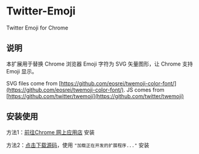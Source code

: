 # Twitter-Emoji
Twitter Emoji for Chrome

## 说明

本扩展用于替换 Chrome 浏览器 Emoji 字符为 SVG 矢量图形，让 Chrome 支持 Emoji 显示。

SVG files come from [https://github.com/eosrei/twemoji-color-font/](https://github.com/eosrei/twemoji-color-font/).
JS comes from [https://github.com/twitter/twemoji](https://github.com/twitter/twemoji)

## 安装使用

方法1：[前往Chrome 网上应用店](https://chrome.google.com/webstore/detail/twitter-emoji/bmimjhihamhbmappdomnmlpnapggcnef) 安装

方法2：[点击下载源码](https://github.com/maicong/Twitter-Emoji/archive/master.zip)，使用 `"加载正在开发的扩展程序..."` 安装

